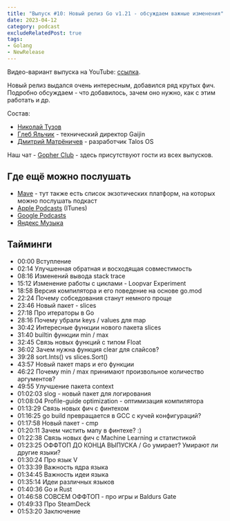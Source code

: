 ```yaml
---
title: "Выпуск #10: Новый релиз Go v1.21 - обсуждаем важные изменения"
date: 2023-04-12
category: podcast
excludeRelatedPost: true
tags:
- Golang
- NewRelease
---
```

Видео-вариант выпуска на YouTube: [ссылка](https://youtu.be/hp0lOyGxpO0).

Новый релиз выдался очень интересным, добавился ряд крутых фич. Подробно обсуждаем - что добавилось, зачем оно нужно, как с этим работать и др.

<PlayerEmbedApple title="Выпуск #10: Новый релиз Go v1.21 - обсуждаем важные изменения"
author="Go Get Podcast"
authorId="id1610745137"
episodeId="1000624410397"
/>

Состав:

- [Николай Тузов](https://t.me/ntuzov)
- [Глеб Яльчик](https://t.me/gleb_yaltchik) - технический директор Gaijin
- [Дмитрий Матрёничев](https://t.me/lepage_d) - разработчик Talos OS

<!-- more -->

Наш чат - [Gopher Club](https://t.me/+RfalcB42UspmMDdi) - здесь присутствуют гости из всех выпусков.

## Где ещё можно послушать

- [Mave](https://gogetpodcast.mave.digital/ep-10) - тут также есть список экзотических платформ, на которых можно послушать подкаст
- [Apple Podcasts](https://podcasts.apple.com/ru/podcast/go-v1-21-%D0%BE%D0%B1%D1%81%D1%83%D0%B6%D0%B4%D0%B0%D0%B5%D0%BC-%D0%B2%D0%B0%D0%B6%D0%BD%D1%8B%D0%B5-%D0%B8%D0%B7%D0%BC%D0%B5%D0%BD%D0%B5%D0%BD%D0%B8%D1%8F-%D0%B2-%D0%BD%D0%BE%D0%B2%D0%BE%D0%BC-%D1%80%D0%B5%D0%BB%D0%B8%D0%B7%D0%B5/id1610745137?i=1000624410397) (ITunes)
- [Google Podcasts](https://podcasts.google.com/feed/aHR0cHM6Ly9mZWVkcy5mZWVkYnVybmVyLmNvbS9Hb0dldFBvZGNhc3Q/episode/NzVmZTgxNjUtZTYzNS00OTQyLWI3YzgtZDlmZjk2NWJhNTA5)
- [Яндекс Музыка](https://music.yandex.ru/album/21540938/track/116435832)

## Тайминги

 - 00:00 Вступление
 - 02:14 Улучшенная обратная и восходящая совместимость
 - 08:16 Изменений вывода stack trace
 - 15:12 Изменение работы с циклами - Loopvar Experiment
 - 18:58 Версия компилятора и его поведение на основе go.mod
 - 22:24 Почему собседования станут немного проще
 - 23:46 Новый пакет - slices
 - 27:18 Про итераторы в Go
 - 28:16 Почему убрали keys / values для map
 - 30:42 Интересные функции нового пакета slices
 - 31:40 builtin функции min / max
 - 32:45 Связь новых функций с типом Float
 - 36:02 Зачем нужна функция clear для слайсов?
 - 39:28 sort.Ints() vs slices.Sort()
 - 43:57 Новый пакет maps и его функции
 - 46:22 Почему min / max принимают произвольное количество аргументов?
 - 49:55 Улучшение пакета context
 - 01:02:03 slog - новый пакет для логирования
 - 01:08:04 Profile-guide optimization - оптимизация компилятора
 - 01:13:29 Связь новых фич с финтехом
 - 01:16:25 go build превращается в GCC с кучей конфигураций?
 - 01:17:58 Новый пакет - cmp
 - 01:20:11 Зачем чистить мапу в финтехе? :)
 - 01:22:38 Связь новых фич с Machine Learning и статистикой
 - 01:23:25 ОФФТОП ДО КОНЦА ВЫПУСКА / Go умирает? Умирают ли другие языки?
 - 01:30:24 Про язык V
 - 01:33:39 Важность ядра языка
 - 01:34:45 Важность идеи языка
 - 01:35:14 Идеи различных языков
 - 01:40:36 Go и Rust
 - 01:46:58 СОВСЕМ ОФФТОП - про игры и Baldurs Gate
 - 01:49:33 Про SteamDeck
 - 01:53:20 Заключение

<Remark></Remark>